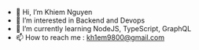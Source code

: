 - 👋 Hi, I’m Khiem Nguyen
- 👀 I’m interested in Backend and Devops
- 🌱 I’m currently learning NodeJS, TypeScript, GraphQL
- 📫 How to reach me : kh1em9800@gmail.com

<!---
kh1em98/kh1em98 is a ✨ special ✨ repository because its `README.md` (this file) appears on your GitHub profile.
You can click the Preview link to take a look at your changes.
--->

